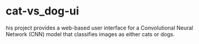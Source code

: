 # cat-vs_dog-ui
his project provides a web-based user interface for a Convolutional Neural Network (CNN) model that classifies images as either cats or dogs.
